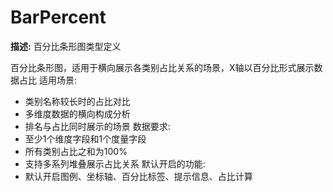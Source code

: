# BarPercent

**描述:**
百分比条形图类型定义
  
  百分比条形图，适用于横向展示各类别占比关系的场景，X轴以百分比形式展示数据占比
  适用场景:
  - 类别名称较长时的占比对比
  - 多维度数据的横向构成分析
  - 排名与占比同时展示的场景
  数据要求:
  - 至少1个维度字段和1个度量字段
  - 所有类别占比之和为100%
  - 支持多系列堆叠展示占比关系
  默认开启的功能:
  - 默认开启图例、坐标轴、百分比标签、提示信息、占比计算

